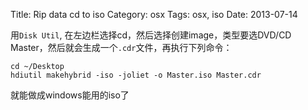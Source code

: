 Title: Rip data cd to iso
Category: osx
Tags: osx, iso
Date: 2013-07-14


用`Disk Util`, 在左边栏选择cd，然后选择创建image，类型要选DVD/CD Master，然后就会生成一个`.cdr`文件，再执行下列命令：

	cd ~/Desktop
	hdiutil makehybrid -iso -joliet -o Master.iso Master.cdr
	
就能做成windows能用的iso了